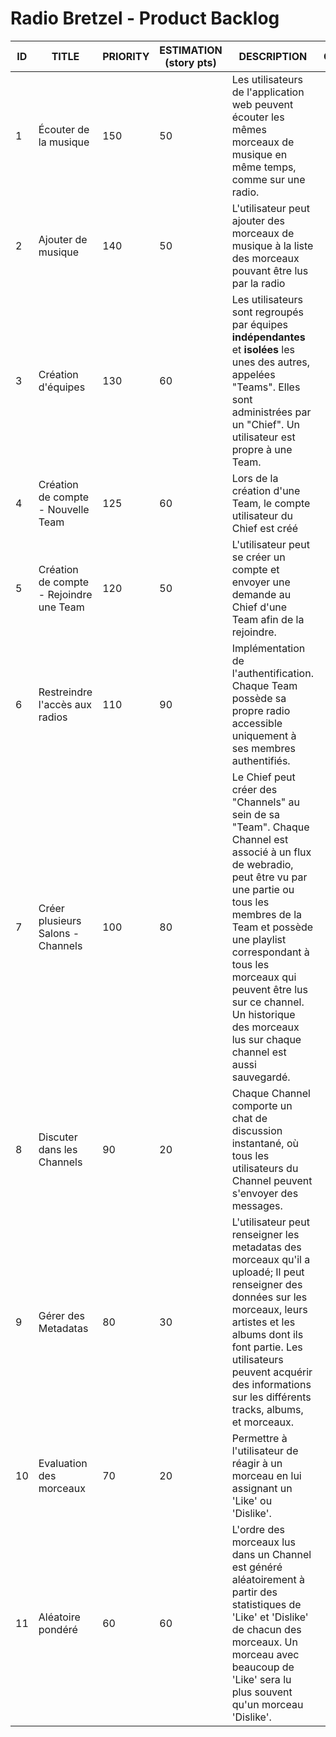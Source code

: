 # Radio Bretzel - Product Backlog

ID | TITLE | PRIORITY | ESTIMATION (story pts) | DESCRIPTION | COMMENTS
---|-------|----------|------------------------|-------------|---------
1 | Écouter de la musique | 150 | 50 | Les utilisateurs de l'application web peuvent écouter les mêmes morceaux de musique en même temps, comme sur une radio. |
2 | Ajouter de musique | 140 | 50 | L'utilisateur peut ajouter des morceaux de musique à la liste des morceaux pouvant être lus par la radio |
3 | Création d'équipes | 130 | 60 | Les utilisateurs sont regroupés par équipes **indépendantes** et **isolées** les unes des autres, appelées "Teams". Elles sont administrées par un "Chief". Un utilisateur est propre à une Team. |
4 | Création de compte - Nouvelle Team | 125 | 60 | Lors de la création d'une Team, le compte utilisateur du Chief est créé |
5 | Création de compte - Rejoindre une Team | 120 | 50 | L'utilisateur peut se créer un compte et envoyer une demande au Chief d'une Team afin de la rejoindre. |
6 | Restreindre l'accès aux radios | 110 | 90 | Implémentation de l'authentification. Chaque Team possède sa propre radio accessible uniquement à ses membres authentifiés. | 
7 | Créer plusieurs Salons - Channels | 100 | 80 | Le Chief peut créer des "Channels" au sein de sa "Team". Chaque Channel est associé à un flux de webradio, peut être vu par une partie ou tous les membres de la Team et possède une playlist correspondant à tous les morceaux qui peuvent être lus sur ce channel. Un historique des morceaux lus sur chaque channel est aussi sauvegardé. |
8 | Discuter dans les Channels | 90 | 20 | Chaque Channel comporte un chat de discussion instantané, où tous les utilisateurs du Channel peuvent s'envoyer des messages. |
9 | Gérer des Metadatas | 80 | 30 | L'utilisateur peut renseigner les metadatas des morceaux qu'il a uploadé; Il peut renseigner des données sur les morceaux, leurs artistes et les albums dont ils font partie. Les utilisateurs peuvent acquérir des informations sur les différents tracks, albums, et morceaux. |
10 | Evaluation des morceaux | 70 | 20 | Permettre à l'utilisateur de réagir à un morceau en lui assignant un 'Like' ou 'Dislike'. |
11 | Aléatoire pondéré | 60 | 60 | L'ordre des morceaux lus dans un Channel est généré aléatoirement à partir des statistiques de 'Like' et 'Dislike' de chacun des morceaux. Un morceau avec beaucoup de 'Like' sera lu plus souvent qu'un morceau 'Dislike'. |
